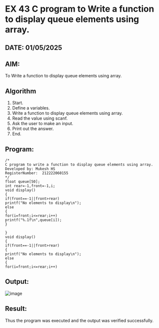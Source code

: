 # EX 43 C program to Write a function to display queue elements using array.
## DATE: 01/05/2025
## AIM: 
To Write a function to display queue elements using array.

## Algorithm
1. Start. 
2. Define a variables. 
3. Write a function to display queue elements using array. 
4. Read the value using scanf. 
5. Ask the user to make an input. 
6. Print out the answer. 
7. End.
## Program:
```
/*
C program to write a function to display queue elements using array.
Developed by: Mukesh HS
RegisterNumber:  212222060155
*/
float queue[50]; 
int rear=-1,front=-1,i; 
void display() 
{ 
if(front==-1||front>rear) 
printf("No elements to display\n"); 
else 
{ 
for(i=front;i<=rear;i++) 
printf("%.1f\n",queue[i]); 
} 
 
} 
void display() 
{ 
if(front==-1||front>rear) 
{  
printf("No elements to display\n"); 
else 
{ 
for(i=front;i<=rear;i++)
```

## Output:
![image](https://github.com/user-attachments/assets/6b1348f5-936d-4b8f-9478-3a848914c08c)



## Result:
Thus the program was executed and the output was verified successfully.
